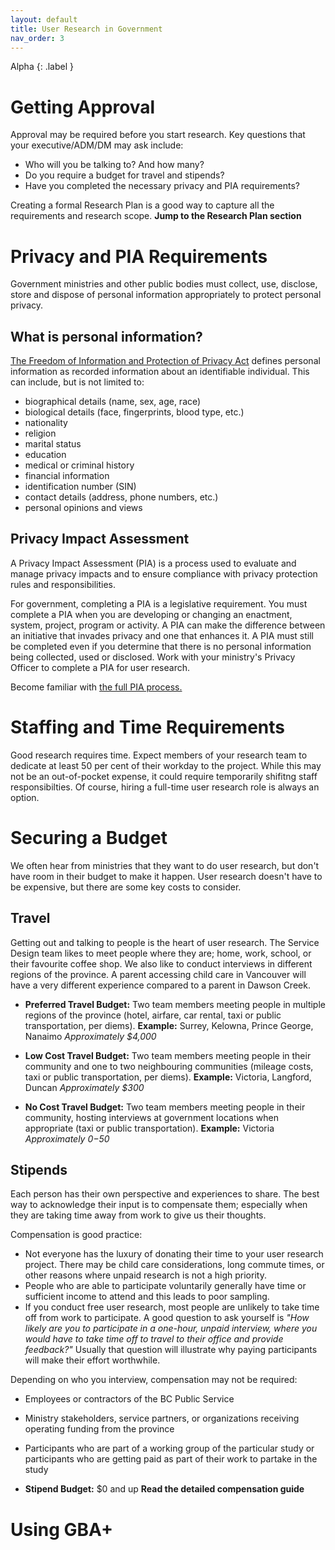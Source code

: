 ```yaml
---
layout: default
title: User Research in Government
nav_order: 3
---
```

Alpha
{: .label }

# Getting Approval

Approval may be required before you start research. Key questions that your executive/ADM/DM may ask include:

- Who will you be talking to? And how many?
- Do you require a budget for travel and stipends?
- Have you completed the necessary privacy and PIA requirements?

Creating a formal Research Plan is a good way to capture all the requirements and research scope. **Jump to the Research Plan section**

# Privacy and PIA Requirements

Government ministries and other public bodies must collect, use, disclose, store and dispose of personal information appropriately to protect personal privacy. 

## What is personal information?
[The Freedom of Information and Protection of Privacy Act](http://www.bclaws.ca/Recon/document/ID/freeside/96165_00) defines personal information as recorded information about an identifiable individual. This can include, but is not limited to:

- biographical details (name, sex, age, race)
- biological details (face, fingerprints, blood type, etc.)
- nationality
- religion
- marital status
- education
- medical or criminal history
- financial information
- identification number (SIN)
- contact details (address, phone numbers, etc.)
- personal opinions and views

## Privacy Impact Assessment

A Privacy Impact Assessment (PIA) is a process used to evaluate and manage privacy impacts and to ensure compliance with privacy protection rules and responsibilities.

For government, completing a PIA is a legislative requirement. You must complete a PIA when you are developing or changing an enactment, system, project, program or activity. A PIA can make the difference between an initiative that invades privacy and one that enhances it. A PIA must still be completed even if you determine that there is no personal information being collected, used or disclosed. Work with your ministry's Privacy Officer to complete a PIA for user research. 

Become familiar with [the full PIA process.](https://www2.gov.bc.ca/gov/content/governments/services-for-government/information-management-technology/privacy/privacy-impact-assessments) 

# Staffing and Time Requirements

Good research requires time. Expect members of your research team to dedicate at least 50 per cent of their workday to the project. While this may not be an out-of-pocket expense, it could require temporarily shifitng staff responsibilties. Of course, hiring a full-time user research role is always an option. 

# Securing a Budget

We often hear from ministries that they want to do user research, but don't have room in their budget to make it happen. User research doesn't have to be expensive, but there are some key costs to consider.

## Travel
Getting out and talking to people is the heart of user research. The Service Design team likes to meet people where they are; home, work, school, or their favourite coffee shop. We also like to conduct interviews in different regions of the province. A parent accessing child care in Vancouver will have a very different experience compared to a parent in Dawson Creek. 

- **Preferred Travel Budget:** 
Two team members meeting people in multiple regions of the province (hotel, airfare, car rental, taxi or public transportation, per diems). 
**Example:** Surrey, Kelowna, Prince George, Nanaimo
*Approximately $4,000*

- **Low Cost Travel Budget:** 
Two team members meeting people in their community and one to two neighbouring communities (mileage costs, taxi or public transportation, per diems). 
**Example:** Victoria, Langford, Duncan
*Approximately $300*

- **No Cost Travel Budget:**
Two team members meeting people in their community, hosting interviews at government locations when appropriate (taxi or public transportation). 
**Example:** Victoria
*Approximately $0-$50*

## Stipends
Each person has their own perspective and experiences to share. The best way to acknowledge their input is to compensate them; especially when they are taking time away from work to give us their thoughts.

Compensation is good practice:

- Not everyone has the luxury of donating their time to your user research project. There may be child care considerations, long commute times, or other reasons where unpaid research is not a high priority.
- People who are able to participate voluntarily generally have time or sufficient income to attend and this leads to poor sampling.
- If you conduct free user research, most people are unlikely to take time off from work to participate. A good question to ask yourself is *"How likely are you to participate in a one-hour, unpaid interview, where you would have to take time off to travel to their office and provide feedback?"* Usually that question will illustrate why paying participants will make their effort worthwhile.

Depending on who you interview, compensation may not be required:

- Employees or contractors of the BC Public Service
- Ministry stakeholders, service partners, or organizations receiving operating funding from the province
- Participants who are part of a working group of the particular study or participants who are getting paid as part of their work to partake in the study

- **Stipend Budget:** $0 and up **Read the detailed compensation guide**


# Using GBA+ 
